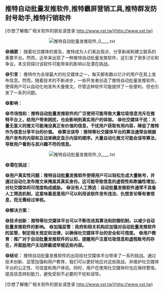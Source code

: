 ## **推特自动批量发推软件,推特霸屏营销工具,推特群发防封号助手,推特行销软件**

[😍想了解推广相关软件的朋友请登录 http://www.vst.tw](http://www.vst.tw)

 <center><img src="https://vst.tw/MP4/tuiguang/png/7.png" alt="推特自动批量发推软件_0____.txt"></center>

**😄摘要：**
随着社交媒体的普及，推特成为人们表达观点、分享新闻和建立联系的重要平台。然而，近年来出现了一种推特自动批量发推软件，这引发了很多讨论和争议。本文将探讨该软件可能带来的影响以及潜在挑战。

**😄引言：**
推特作为全球最大的社交媒体之一，每天都有数以亿计的用户在其上发布信息。然而，随着技术的不断进步，一些开发者创造了推特自动批量发推软件，使得用户可以自动化地发布大量推文。尽管这种软件可能提供了一些便利，但也引发了一系列问题。

**😄影响：**

**😄市场饱和：推特自动批量发推软件的广泛使用可能导致大量垃圾信息充斥在推特平台上，给用户带来困扰，也会影响到真实用户的体验。**
**😄社交媒体干扰：大量无意义的推文可能淹没真正有价值的信息，干扰用户获取有用内容，降低了推特作为信息分享平台的价值。**
**😄算法误导：推特等社交媒体平台的算法通常会根据用户发布的内容和互动来确定显示内容的顺序。大量自动化推文可能会误导算法，导致用户看到与其兴趣不符的信息。**

 <center><img src="https://vst.tw/MP4/tuiguang/png/4.png" alt="推特自动批量发推软件_0____.txt"></center>

**😄潜在挑战：**

**😄用户真实性问题：推特自动批量发推软件使得用户可以轻松生成大量账号，并通过自动化发布推文来掩盖其真实身份。这可能导致信息的虚假性和欺骗性增加，对社交媒体的可信度构成威胁。**
**😄没有人工筛选：自动批量发推软件通常不具备人工筛选机制，这意味着恶意用户可以利用该软件发布违法、仇恨言论等有害信息，而无需经过审核。**

**😄解决方案：**

**😄技术创新：推特等社交媒体平台可以不断改进其算法和防御机制，以减少自动批量发推软件的影响。**
**😄加强监管：政府和相关机构应加强对自动批量发推软件的监管，制定相关规定和法律，以确保社交媒体平台的安全和可信度。**
**😄用户教育：推广对于自动批量发推软件的认知，提醒用户注意垃圾信息和虚假账号的存在，并鼓励用户主动屏蔽或举报这些内容。**

**😄结论：**
推特自动批量发推软件的出现给社交媒体平台带来了一系列挑战。通过技术创新、监管加强和用户教育，我们可以更好地应对这些挑战，并维护社交媒体平台的公正性、可信度和用户体验。同时，用户在使用社交媒体时也应保持警惕，提高信息辨别能力，避免受到不必要的干扰和误导。

[😍想了解推广相关软件的朋友请登录 http://www.vst.tw](http://www.vst.tw)



